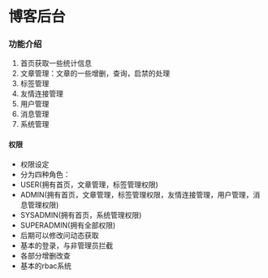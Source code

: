 # 博客后台
### 功能介绍
1. 首页获取一些统计信息
2. 文章管理：文章的一些增删，查询，启禁的处理
3. 标签管理
4. 友情连接管理
5. 用户管理
6. 消息管理
7. 系统管理

#### 权限
* 权限设定
* 分为四种角色：
* USER(拥有首页，文章管理，标签管理权限)
* ADMIN(拥有首页，文章管理，标签管理权限，友情连接管理，用户管理，消息管理权限)
* SYSADMIN(拥有首页，系统管理权限)
* SUPERADMIN(拥有全部权限)
* 后期可以修改问动态获取
* 基本的登录，与非管理员拦截
* 各部分增删改查
* 基本的rbac系统